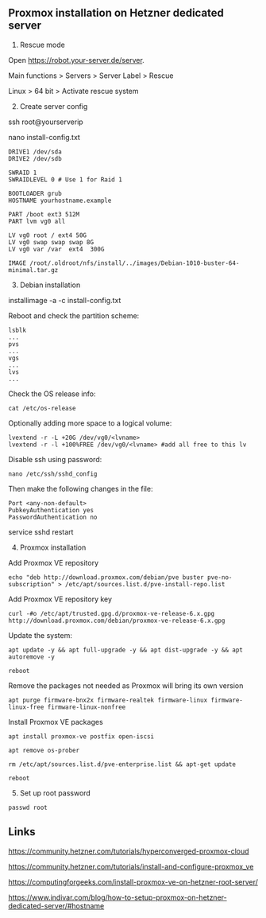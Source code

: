 ## Proxmox installation on Hetzner dedicated server

1. Rescue mode

Open https://robot.your-server.de/server.

Main functions > Servers > Server Label > Rescue

Linux > 64 bit > Activate rescue system

2. Create server config

ssh root@yourserverip

nano install-config.txt

```
DRIVE1 /dev/sda
DRIVE2 /dev/sdb

SWRAID 1
SWRAIDLEVEL 0 # Use 1 for Raid 1

BOOTLOADER grub
HOSTNAME yourhostname.example

PART /boot ext3 512M
PART lvm vg0 all

LV vg0 root / ext4 50G
LV vg0 swap swap swap 8G
LV vg0 var /var  ext4  300G

IMAGE /root/.oldroot/nfs/install/../images/Debian-1010-buster-64-minimal.tar.gz
```

3. Debian installation

installimage -a -c install-config.txt

Reboot and check the partition scheme:
```
lsblk
...
pvs
...
vgs
...
lvs
...
```

Check the OS release info:
```
cat /etc/os-release
```

Optionally adding more space to a logical volume:
```
lvextend -r -L +20G /dev/vg0/<lvname>
lvextend -r -l +100%FREE /dev/vg0/<lvname> #add all free to this lv
```

Disable ssh using password:
```
nano /etc/ssh/sshd_config
```
Then make the following changes in the file:
```
Port <any-non-default>
PubkeyAuthentication yes
PasswordAuthentication no
```

service sshd restart

4. Proxmox installation

Add Proxmox VE repository
```
echo "deb http://download.proxmox.com/debian/pve buster pve-no-subscription" > /etc/apt/sources.list.d/pve-install-repo.list
```

Add Proxmox VE repository key
```
curl -#o /etc/apt/trusted.gpg.d/proxmox-ve-release-6.x.gpg http://download.proxmox.com/debian/proxmox-ve-release-6.x.gpg
```

Update the system:
```
apt update -y && apt full-upgrade -y && apt dist-upgrade -y && apt autoremove -y

reboot
```

Remove the packages not needed as Proxmox will bring its own version
```
apt purge firmware-bnx2x firmware-realtek firmware-linux firmware-linux-free firmware-linux-nonfree
```

Install Proxmox VE packages
```
apt install proxmox-ve postfix open-iscsi

apt remove os-prober

rm /etc/apt/sources.list.d/pve-enterprise.list && apt-get update

reboot
```
5. Set up root password
```
passwd root
```


## Links

https://community.hetzner.com/tutorials/hyperconverged-proxmox-cloud

https://community.hetzner.com/tutorials/install-and-configure-proxmox_ve

https://computingforgeeks.com/install-proxmox-ve-on-hetzner-root-server/

https://www.indivar.com/blog/how-to-setup-proxmox-on-hetzner-dedicated-server/#hostname